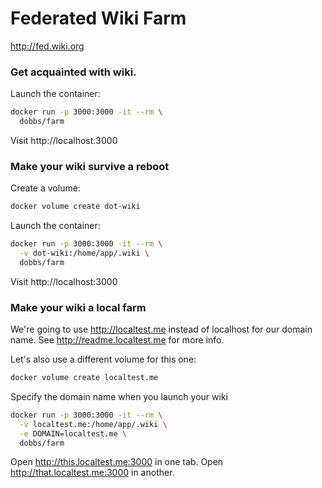 # Federated Wiki Farm

http://fed.wiki.org

### Get acquainted with wiki.

Launch the container:
``` bash
docker run -p 3000:3000 -it --rm \
  dobbs/farm
```

Visit http://localhost:3000

### Make your wiki survive a reboot

Create a volume:

``` bash
docker volume create dot-wiki
```

Launch the container:
``` bash
docker run -p 3000:3000 -it --rm \
  -v dot-wiki:/home/app/.wiki \
  dobbs/farm
```

Visit http://localhost:3000

### Make your wiki a local farm

We're going to use http://localtest.me instead of localhost for our
domain name.  See http://readme.localtest.me for more info.

Let's also use a different volume for this one:
``` bash
docker volume create localtest.me
```

Specify the domain name when you launch your wiki
``` bash
docker run -p 3000:3000 -it --rm \
  -v localtest.me:/home/app/.wiki \
  -e DOMAIN=localtest.me \
  dobbs/farm
```

Open http://this.localtest.me:3000 in one tab.
Open http://that.localtest.me:3000 in another.
